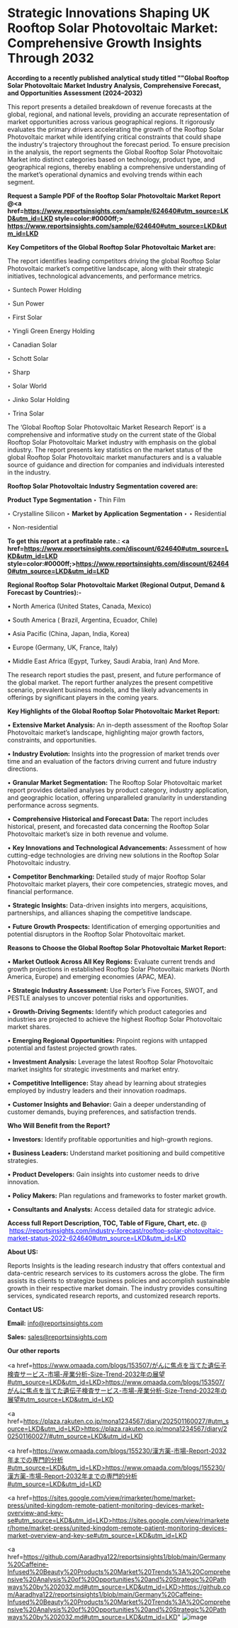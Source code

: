 # Strategic Innovations Shaping UK Rooftop Solar Photovoltaic Market: Comprehensive Growth Insights Through 2032

<strong>According to a recently published analytical study titled ""Global Rooftop Solar Photovoltaic Market Industry Analysis, Comprehensive Forecast, and Opportunities Assessment (2024–2032)</strong>

This report presents a detailed breakdown of revenue forecasts at the global, regional, and national levels, providing an accurate representation of market opportunities across various geographical regions. It rigorously evaluates the primary drivers accelerating the growth of the Rooftop Solar Photovoltaic market while identifying critical constraints that could shape the industry's trajectory throughout the forecast period. To ensure precision in the analysis, the report segments the Global Rooftop Solar Photovoltaic Market into distinct categories based on technology, product type, and geographical regions, thereby enabling a comprehensive understanding of the market’s operational dynamics and evolving trends within each segment.

<strong>Request a Sample PDF of the Rooftop Solar Photovoltaic Market Report </strong><strong>@<a href=https://www.reportsinsights.com/sample/624640#utm_source=LKD&utm_id=LKD style=color:#0000ff;> https://www.reportsinsights.com/sample/624640#utm_source=LKD&utm_id=LKD</a></strong></font>

<strong>Key Competitors of the Global Rooftop Solar Photovoltaic Market are:</strong>

The report identifies leading competitors driving the global Rooftop Solar Photovoltaic market’s competitive landscape, along with their strategic initiatives, technological advancements, and performance metrics.

‣ Suntech Power Holding

‣ Sun Power

‣ First Solar

‣ Yingli Green Energy Holding

‣ Canadian Solar

‣ Schott Solar

‣ Sharp

‣ Solar World

‣ Jinko Solar Holding

‣ Trina Solar

The ‘Global Rooftop Solar Photovoltaic Market Research Report’ is a comprehensive and informative study on the current state of the Global Rooftop Solar Photovoltaic Market industry with emphasis on the global industry. The report presents key statistics on the market status of the global Rooftop Solar Photovoltaic market manufacturers and is a valuable source of guidance and direction for companies and individuals interested in the industry.

<strong>Rooftop Solar Photovoltaic Industry Segmentation covered are:</strong>

<strong>Product Type Segmentation</strong>
‣
Thin Film

‣ Crystalline Silicon
‣ 
<strong>Market by Application Segmentation</strong>
‣
‣  Residential

‣ Non-residential

<strong>To get this report at a profitable rate.: <a href=https://www.reportsinsights.com/discount/624640#utm_source=LKD&utm_id=LKD style=color:#0000ff;>https://www.reportsinsights.com/discount/624640#utm_source=LKD&utm_id=LKD</a></strong></font>

<strong>Regional Rooftop Solar Photovoltaic Market (Regional Output, Demand &amp; Forecast by Countries):-</strong>

• North America (United States, Canada, Mexico)

• South America ( Brazil, Argentina, Ecuador, Chile)

• Asia Pacific (China, Japan, India, Korea)

• Europe (Germany, UK, France, Italy)

• Middle East Africa (Egypt, Turkey, Saudi Arabia, Iran) And More.

The research report studies the past, present, and future performance of the global market. The report further analyzes the present competitive scenario, prevalent business models, and the likely advancements in offerings by significant players in the coming years.

<strong>Key Highlights of the Global Rooftop Solar Photovoltaic Market Report:</strong>

• <strong>Extensive Market Analysis:</strong> An in-depth assessment of the Rooftop Solar Photovoltaic market’s landscape, highlighting major growth factors, constraints, and opportunities.

• <strong>Industry Evolution:</strong> Insights into the progression of market trends over time and an evaluation of the factors driving current and future industry directions.

• <strong>Granular Market Segmentation:</strong> The Rooftop Solar Photovoltaic market report provides detailed analyses by product category, industry application, and geographic location, offering unparalleled granularity in understanding performance across segments.

• <strong>Comprehensive Historical and Forecast Data:</strong> The report includes historical, present, and forecasted data concerning the Rooftop Solar Photovoltaic market’s size in both revenue and volume.

• <strong>Key Innovations and Technological Advancements:</strong> Assessment of how cutting-edge technologies are driving new solutions in the Rooftop Solar Photovoltaic industry.

• <strong>Competitor Benchmarking:</strong> Detailed study of major Rooftop Solar Photovoltaic market players, their core competencies, strategic moves, and financial performance.

• <strong>Strategic Insights:</strong> Data-driven insights into mergers, acquisitions, partnerships, and alliances shaping the competitive landscape.

• <strong>Future Growth Prospects:</strong> Identification of emerging opportunities and potential disruptors in the Rooftop Solar Photovoltaic market.

<strong>Reasons to Choose the Global Rooftop Solar Photovoltaic Market Report:</strong>

• <strong>Market Outlook Across All Key Regions:</strong> Evaluate current trends and growth projections in established Rooftop Solar Photovoltaic markets (North America, Europe) and emerging economies (APAC, MEA).

• <strong>Strategic Industry Assessment:</strong> Use Porter’s Five Forces, SWOT, and PESTLE analyses to uncover potential risks and opportunities.

• <strong>Growth-Driving Segments:</strong> Identify which product categories and industries are projected to achieve the highest Rooftop Solar Photovoltaic market shares.

• <strong>Emerging Regional Opportunities:</strong> Pinpoint regions with untapped potential and fastest projected growth rates.

• <strong>Investment Analysis:</strong> Leverage the latest Rooftop Solar Photovoltaic market insights for strategic investments and market entry.

• <strong>Competitive Intelligence:</strong> Stay ahead by learning about strategies employed by industry leaders and their innovation roadmaps.

• <strong>Customer Insights and Behavior:</strong> Gain a deeper understanding of customer demands, buying preferences, and satisfaction trends.

<strong>Who Will Benefit from the Report?</strong>

• <strong>Investors:</strong> Identify profitable opportunities and high-growth regions.

• <strong>Business Leaders:</strong> Understand market positioning and build competitive strategies.

• <strong>Product Developers:</strong> Gain insights into customer needs to drive innovation.

• <strong>Policy Makers:</strong> Plan regulations and frameworks to foster market growth.

• <strong>Consultants and Analysts:</strong> Access detailed data for strategic advice.
</ul>
<strong>Access full Report Description, TOC, Table of Figure, Chart, etc. </strong>@  <a href=https://reportsinsights.com/industry-forecast/rooftop-solar-photovoltaic-market-status-2022-624640#utm_source=LKD&utm_id=LKD style=color:#0000ff;>https://reportsinsights.com/industry-forecast/rooftop-solar-photovoltaic-market-status-2022-624640#utm_source=LKD&utm_id=LKD</a></font>

<strong><strong>About US</strong>:</strong>

Reports Insights is the leading research industry that offers contextual and data-centric research services to its customers across the globe. The firm assists its clients to strategize business policies and accomplish sustainable growth in their respective market domain. The industry provides consulting services, syndicated research reports, and customized research reports.

<strong>Contact US:</strong>

<p class=""""><b>Email:</b> <a href=mailto:info@reportsinsights.com>info@reportsinsights.com</a></p>
<p class=""""><b>Sales:</b> <a href=mailto:sales@reportsinsights.com>sales@reportsinsights.com</a></p>

<strong>Our other reports</strong>

<a href=https://www.omaada.com/blogs/153507/がんに焦点を当てた遺伝子検査サービス-市場-産業分析-Size-Trend-2032年の展望#utm_source=LKD&utm_id=LKD>https://www.omaada.com/blogs/153507/がんに焦点を当てた遺伝子検査サービス-市場-産業分析-Size-Trend-2032年の展望#utm_source=LKD&utm_id=LKD</a>

<a href=https://plaza.rakuten.co.jp/mona1234567/diary/202501160027/#utm_source=LKD&utm_id=LKD>https://plaza.rakuten.co.jp/mona1234567/diary/202501160027/#utm_source=LKD&utm_id=LKD</a>

<a href=https://www.omaada.com/blogs/155230/漢方薬-市場-Report-2032年までの専門的分析#utm_source=LKD&utm_id=LKD>https://www.omaada.com/blogs/155230/漢方薬-市場-Report-2032年までの専門的分析#utm_source=LKD&utm_id=LKD</a>

<a href=https://sites.google.com/view/rimarketer/home/market-press/united-kingdom-remote-patient-monitoring-devices-market-overview-and-key-se#utm_source=LKD&utm_id=LKD>https://sites.google.com/view/rimarketer/home/market-press/united-kingdom-remote-patient-monitoring-devices-market-overview-and-key-se#utm_source=LKD&utm_id=LKD</a>

<a href=https://github.com/Aaradhya122/reportsinsights1/blob/main/Germany%20Caffeine-Infused%20Beauty%20Products%20Market%20Trends%3A%20Comprehensive%20Analysis%20of%20Opportunities%20and%20Strategic%20Pathways%20by%202032.md#utm_source=LKD&utm_id=LKD>https://github.com/Aaradhya122/reportsinsights1/blob/main/Germany%20Caffeine-Infused%20Beauty%20Products%20Market%20Trends%3A%20Comprehensive%20Analysis%20of%20Opportunities%20and%20Strategic%20Pathways%20by%202032.md#utm_source=LKD&utm_id=LKD</a>"
![image](https://github.com/user-attachments/assets/97fc6dc9-eb2a-4df2-a7be-9234f2577879)
